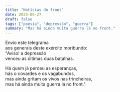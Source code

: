 ```yaml
---
title: "Notícias do front"
date: 2025-06-27
draft: false
tags: ["poesia", "depressão", "guerra"]
summary: "Mas há ainda muita guerra lá no front."
---
```


Envio este telegrama<br>
aos generais deste exército moribundo:<br>
"Aviso! a depressão<br>
venceu as últimas duas batalhas.<br>

Há quem já perdeu as esperanças,<br>
hás o covardes e os vagabundos,<br>
mas ainda gritam os vivos nas trincheiras,<br>
mas há ainda muita guerra lá no front."


